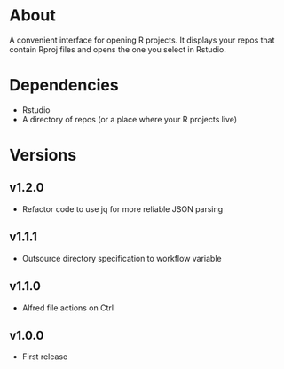 # About

A convenient interface for opening R projects. It displays your repos that contain Rproj files and opens the one you select in Rstudio.

# Dependencies

- Rstudio
- A directory of repos (or a place where your R projects live)

# Versions

## v1.2.0

- Refactor code to use jq for more reliable JSON parsing

## v1.1.1

- Outsource directory specification to workflow variable

## v1.1.0

- Alfred file actions on Ctrl

## v1.0.0

- First release
